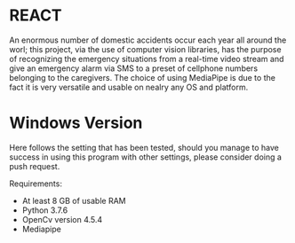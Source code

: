# REACT

An enormous number of domestic accidents occur each year all around the worl; this project, via the use of computer vision libraries, has the purpose of recognizing the emergency situations from a real-time video stream and give an emergency alarm via SMS to a preset of cellphone numbers belonging to the caregivers. The choice of using MediaPipe is due to the fact it is very versatile and usable on nealry any OS and platform. 

# Windows Version

Here follows the setting that has been tested, should you manage to have success in using this program with other settings, please consider doing a push request.

Requirements:
- At least 8 GB of usable RAM
- Python 3.7.6
- OpenCv version 4.5.4
- Mediapipe